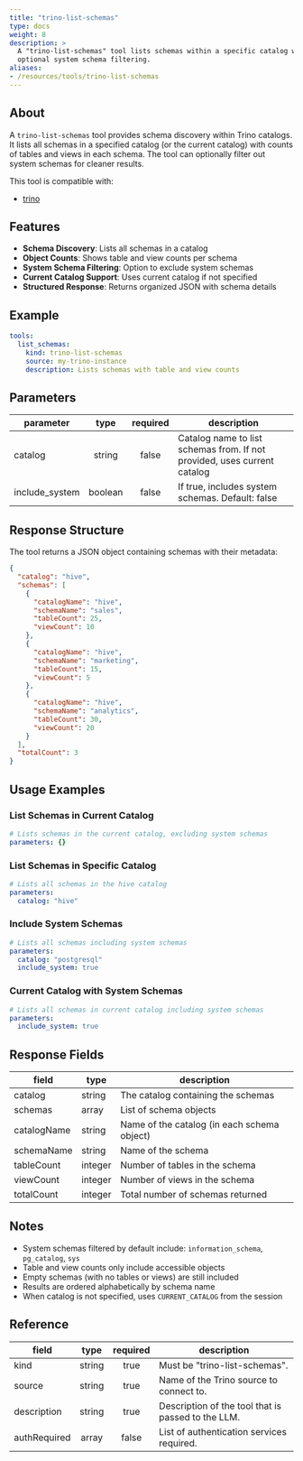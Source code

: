 ```yaml
---
title: "trino-list-schemas"
type: docs
weight: 8
description: >
  A "trino-list-schemas" tool lists schemas within a specific catalog with
  optional system schema filtering.
aliases:
- /resources/tools/trino-list-schemas
---
```


## About

A `trino-list-schemas` tool provides schema discovery within Trino catalogs.
It lists all schemas in a specified catalog (or the current catalog) with
counts of tables and views in each schema. The tool can optionally filter out
system schemas for cleaner results.

This tool is compatible with:
- [trino](../../sources/trino.md)

## Features

- **Schema Discovery**: Lists all schemas in a catalog
- **Object Counts**: Shows table and view counts per schema
- **System Schema Filtering**: Option to exclude system schemas
- **Current Catalog Support**: Uses current catalog if not specified
- **Structured Response**: Returns organized JSON with schema details

## Example

```yaml
tools:
  list_schemas:
    kind: trino-list-schemas
    source: my-trino-instance
    description: Lists schemas with table and view counts
```

## Parameters

| **parameter**    | **type** | **required** | **description**                                                          |
|------------------|:--------:|:------------:|---------------------------------------------------------------------------|
| catalog          | string   | false        | Catalog name to list schemas from. If not provided, uses current catalog |
| include_system   | boolean  | false        | If true, includes system schemas. Default: false                         |

## Response Structure

The tool returns a JSON object containing schemas with their metadata:

```json
{
  "catalog": "hive",
  "schemas": [
    {
      "catalogName": "hive",
      "schemaName": "sales",
      "tableCount": 25,
      "viewCount": 10
    },
    {
      "catalogName": "hive",
      "schemaName": "marketing",
      "tableCount": 15,
      "viewCount": 5
    },
    {
      "catalogName": "hive",
      "schemaName": "analytics",
      "tableCount": 30,
      "viewCount": 20
    }
  ],
  "totalCount": 3
}
```

## Usage Examples

### List Schemas in Current Catalog
```yaml
# Lists schemas in the current catalog, excluding system schemas
parameters: {}
```

### List Schemas in Specific Catalog
```yaml
# Lists all schemas in the hive catalog
parameters:
  catalog: "hive"
```

### Include System Schemas
```yaml
# Lists all schemas including system schemas
parameters:
  catalog: "postgresql"
  include_system: true
```

### Current Catalog with System Schemas
```yaml
# Lists all schemas in current catalog including system schemas
parameters:
  include_system: true
```

## Response Fields

| **field**      | **type**   | **description**                                           |
|----------------|------------|-----------------------------------------------------------|
| catalog        | string     | The catalog containing the schemas                       |
| schemas        | array      | List of schema objects                                   |
| catalogName    | string     | Name of the catalog (in each schema object)             |
| schemaName     | string     | Name of the schema                                       |
| tableCount     | integer    | Number of tables in the schema                           |
| viewCount      | integer    | Number of views in the schema                            |
| totalCount     | integer    | Total number of schemas returned                         |

## Notes

- System schemas filtered by default include: `information_schema`, `pg_catalog`, `sys`
- Table and view counts only include accessible objects
- Empty schemas (with no tables or views) are still included
- Results are ordered alphabetically by schema name
- When catalog is not specified, uses `CURRENT_CATALOG` from the session

## Reference

| **field**      | **type** | **required** | **description**                                                |
|----------------|:--------:|:------------:|----------------------------------------------------------------|
| kind           | string   | true         | Must be "trino-list-schemas".                                 |
| source         | string   | true         | Name of the Trino source to connect to.                       |
| description    | string   | true         | Description of the tool that is passed to the LLM.            |
| authRequired   | array    | false        | List of authentication services required.                     |
